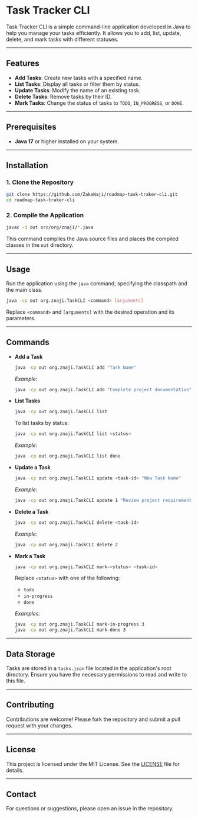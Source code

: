 
# Task Tracker CLI

Task Tracker CLI is a simple command-line application developed in Java to help you manage your tasks efficiently. 
It allows you to add, list, update, delete, and mark tasks with different statuses.

---

## Features

- **Add Tasks**: Create new tasks with a specified name.
- **List Tasks**: Display all tasks or filter them by status.
- **Update Tasks**: Modify the name of an existing task.
- **Delete Tasks**: Remove tasks by their ID.
- **Mark Tasks**: Change the status of tasks to `TODO`, `IN_PROGRESS`, or `DONE`.

---

## Prerequisites

- **Java 17** or higher installed on your system.

---

## Installation

### 1. Clone the Repository

```bash
git clone https://github.com/ZakaNaji/roadmap-task-traker-cli.git
cd roadmap-task-traker-cli
```

### 2. Compile the Application

```bash
javac -d out src/org/znaji/*.java
```

This command compiles the Java source files and places the compiled classes in the `out` directory.

---

## Usage

Run the application using the `java` command, specifying the classpath and the main class.

```bash
java -cp out org.znaji.TaskCLI <command> [arguments]
```

Replace `<command>` and `[arguments]` with the desired operation and its parameters.

---

## Commands

- **Add a Task**

  ```bash
  java -cp out org.znaji.TaskCLI add "Task Name"
  ```

  *Example:*

  ```bash
  java -cp out org.znaji.TaskCLI add "Complete project documentation"
  ```

- **List Tasks**

  ```bash
  java -cp out org.znaji.TaskCLI list
  ```

  To list tasks by status:

  ```bash
  java -cp out org.znaji.TaskCLI list <status>
  ```

  *Example:*

  ```bash
  java -cp out org.znaji.TaskCLI list done
  ```

- **Update a Task**

  ```bash
  java -cp out org.znaji.TaskCLI update <task-id> "New Task Name"
  ```

  *Example:*

  ```bash
  java -cp out org.znaji.TaskCLI update 1 "Review project requirements"
  ```

- **Delete a Task**

  ```bash
  java -cp out org.znaji.TaskCLI delete <task-id>
  ```

  *Example:*

  ```bash
  java -cp out org.znaji.TaskCLI delete 2
  ```

- **Mark a Task**

  ```bash
  java -cp out org.znaji.TaskCLI mark-<status> <task-id>
  ```

  Replace `<status>` with one of the following:

  - `todo`
  - `in-progress`
  - `done`

  *Examples:*

  ```bash
  java -cp out org.znaji.TaskCLI mark-in-progress 3
  java -cp out org.znaji.TaskCLI mark-done 3
  ```

---

## Data Storage

Tasks are stored in a `tasks.json` file located in the application's root directory. Ensure you have the necessary permissions to read and write to this file.

---

## Contributing

Contributions are welcome! Please fork the repository and submit a pull request with your changes.

---

## License

This project is licensed under the MIT License. See the [LICENSE](LICENSE) file for details.

---

## Contact

For questions or suggestions, please open an issue in the repository.
